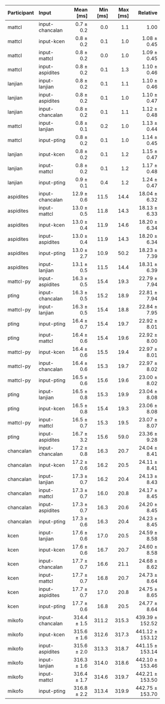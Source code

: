 | Participant | Input | Mean [ms] | Min [ms] | Max [ms] | Relative |
|:---|:---|---:|---:|---:|---:|
| mattcl | input-chancalan | 0.7 ± 0.2 | 0.0 | 1.1 | 1.00 |
| mattcl | input-kcen | 0.8 ± 0.2 | 0.1 | 1.0 | 1.08 ± 0.45 |
| mattcl | input-mattcl | 0.8 ± 0.2 | 0.0 | 1.0 | 1.09 ± 0.45 |
| mattcl | input-aspidites | 0.8 ± 0.2 | 0.1 | 1.3 | 1.10 ± 0.46 |
| lanjian | input-lanjian | 0.8 ± 0.2 | 0.1 | 1.1 | 1.10 ± 0.46 |
| lanjian | input-aspidites | 0.8 ± 0.2 | 0.1 | 1.0 | 1.10 ± 0.47 |
| lanjian | input-chancalan | 0.8 ± 0.2 | 0.1 | 1.1 | 1.12 ± 0.48 |
| mattcl | input-lanjian | 0.8 ± 0.1 | 0.2 | 1.0 | 1.13 ± 0.44 |
| mattcl | input-pting | 0.8 ± 0.2 | 0.1 | 1.0 | 1.14 ± 0.45 |
| lanjian | input-kcen | 0.8 ± 0.2 | 0.1 | 1.2 | 1.15 ± 0.47 |
| lanjian | input-mattcl | 0.8 ± 0.2 | 0.1 | 1.2 | 1.17 ± 0.48 |
| lanjian | input-pting | 0.9 ± 0.1 | 0.4 | 1.2 | 1.24 ± 0.47 |
| aspidites | input-chancalan | 12.9 ± 0.6 | 11.5 | 14.4 | 18.04 ± 6.32 |
| aspidites | input-mattcl | 13.0 ± 0.5 | 11.8 | 14.3 | 18.13 ± 6.33 |
| aspidites | input-kcen | 13.0 ± 0.4 | 11.9 | 14.6 | 18.20 ± 6.34 |
| aspidites | input-aspidites | 13.0 ± 0.4 | 11.9 | 14.3 | 18.20 ± 6.34 |
| aspidites | input-pting | 13.0 ± 2.7 | 10.9 | 50.2 | 18.23 ± 7.39 |
| aspidites | input-lanjian | 13.1 ± 0.5 | 11.5 | 14.4 | 18.31 ± 6.39 |
| mattcl-py | input-aspidites | 16.3 ± 0.5 | 15.4 | 19.3 | 22.79 ± 7.94 |
| pting | input-chancalan | 16.3 ± 0.5 | 15.2 | 18.9 | 22.81 ± 7.94 |
| mattcl-py | input-lanjian | 16.3 ± 0.5 | 15.4 | 18.8 | 22.84 ± 7.95 |
| pting | input-pting | 16.4 ± 0.7 | 15.4 | 19.7 | 22.92 ± 8.01 |
| pting | input-mattcl | 16.4 ± 0.6 | 15.4 | 19.6 | 22.92 ± 8.00 |
| mattcl-py | input-kcen | 16.4 ± 0.6 | 15.5 | 19.4 | 22.97 ± 8.01 |
| mattcl-py | input-chancalan | 16.4 ± 0.6 | 15.3 | 19.7 | 22.97 ± 8.02 |
| mattcl-py | input-pting | 16.5 ± 0.6 | 15.6 | 19.6 | 23.00 ± 8.02 |
| pting | input-lanjian | 16.5 ± 0.8 | 15.3 | 19.9 | 23.04 ± 8.08 |
| pting | input-kcen | 16.5 ± 0.8 | 15.4 | 19.3 | 23.06 ± 8.08 |
| mattcl-py | input-mattcl | 16.5 ± 0.7 | 15.3 | 19.5 | 23.07 ± 8.07 |
| pting | input-aspidites | 16.7 ± 3.2 | 15.6 | 59.0 | 23.36 ± 9.28 |
| chancalan | input-chancalan | 17.2 ± 0.8 | 16.3 | 20.7 | 24.04 ± 8.41 |
| chancalan | input-kcen | 17.2 ± 0.6 | 16.2 | 20.5 | 24.11 ± 8.41 |
| chancalan | input-lanjian | 17.3 ± 0.7 | 16.2 | 20.4 | 24.13 ± 8.43 |
| chancalan | input-mattcl | 17.3 ± 0.7 | 16.0 | 20.8 | 24.17 ± 8.45 |
| chancalan | input-aspidites | 17.3 ± 0.7 | 16.3 | 20.6 | 24.20 ± 8.45 |
| chancalan | input-pting | 17.3 ± 0.6 | 16.3 | 20.4 | 24.23 ± 8.45 |
| kcen | input-lanjian | 17.6 ± 0.6 | 17.0 | 20.5 | 24.59 ± 8.58 |
| kcen | input-kcen | 17.6 ± 0.6 | 16.7 | 20.7 | 24.60 ± 8.58 |
| kcen | input-chancalan | 17.7 ± 0.7 | 16.6 | 21.1 | 24.68 ± 8.62 |
| kcen | input-mattcl | 17.7 ± 0.7 | 16.8 | 20.7 | 24.73 ± 8.64 |
| kcen | input-aspidites | 17.7 ± 0.7 | 17.0 | 20.8 | 24.75 ± 8.65 |
| kcen | input-pting | 17.7 ± 0.6 | 16.8 | 20.5 | 24.77 ± 8.64 |
| mikofo | input-chancalan | 314.4 ± 1.5 | 311.2 | 315.3 | 439.39 ± 152.52 |
| mikofo | input-kcen | 315.6 ± 1.6 | 312.6 | 317.3 | 441.12 ± 153.12 |
| mikofo | input-aspidites | 315.6 ± 2.0 | 313.3 | 318.7 | 441.15 ± 153.14 |
| mikofo | input-lanjian | 316.3 ± 1.6 | 314.0 | 318.6 | 442.10 ± 153.46 |
| mikofo | input-mattcl | 316.4 ± 1.7 | 314.6 | 319.7 | 442.21 ± 153.50 |
| mikofo | input-pting | 316.8 ± 2.2 | 313.4 | 319.9 | 442.75 ± 153.70 |
